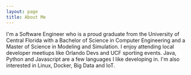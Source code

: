 ```yaml
---
layout: page
title: About Me
---
```


I'm a Software Engineer who is a proud graduate from the University of Central Florida with a Bachelor of Science in Computer Engineering and a Master of Science in Modeling and Simulation. I enjoy attending local developer meetiups like Orlando Devs and UCF sporting events. Java, Python and Javascript are a few languages I like developing in. I'm also interested in Linux, Docker, Big Data and IoT.
